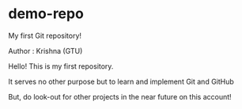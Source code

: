 # demo-repo
My first Git repository!

Author : Krishna (GTU)

Hello! This is my first repository.

It serves no other purpose but to learn and implement Git and GitHub

But, do look-out for other projects in the near future on this account!
